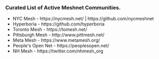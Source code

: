 <h3>Curated List of Active Meshnet Communities.</h3>
<ul>
  <li>NYC Mesh            - https://nycmesh.net/ | https://github.com/nycmeshnet</li>
  <li>Hyperboria          - https://github.com/hyperboria</li>
  <li>Toronto Mesh        - https://tomesh.net/</li>
  <li>Pittsburgh Mesh     - http://www.pittmesh.net/</li>
  <li>Meta Mesh           - https://www.metamesh.org/</li>
  <li>People's Open Net   - https://peoplesopen.net/</li>
  <li>NH Mesh             - https://twitter.com/nhmesh_org</li>
</ul>
